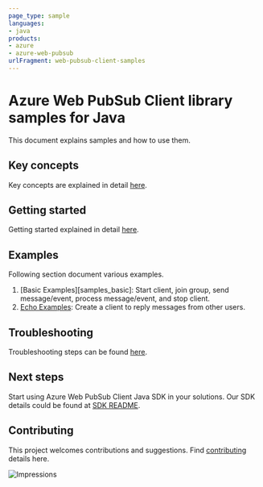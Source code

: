 ```yaml
---
page_type: sample
languages:
- java
products:
- azure
- azure-web-pubsub
urlFragment: web-pubsub-client-samples
---
```


# Azure Web PubSub Client library samples for Java
This document explains samples and how to use them.

## Key concepts
Key concepts are explained in detail [here][SDK_README_KEY_CONCEPTS].

## Getting started
Getting started explained in detail [here][SDK_README_GETTING_STARTED].

## Examples
Following section document various examples.

1. [Basic Examples][samples_basic]: Start client, join group, send message/event, process message/event, and stop client.
2. [Echo Examples][sample_echo]: Create a client to reply messages from other users.

## Troubleshooting
Troubleshooting steps can be found [here][SDK_README_KEY_TROUBLESHOOTING].

## Next steps
Start using Azure Web PubSub Client Java SDK in your solutions. Our SDK details could be found at [SDK README][SDK_README].

## Contributing
This project welcomes contributions and suggestions. Find [contributing][SDK_README_CONTRIBUTING] details here.

<!-- LINKS -->
[SDK_README]: https://github.com/Azure/azure-sdk-for-java/blob/main/sdk/webpubsub/azure-messaging-webpubsub-client/README.md
[SDK_README_CONTRIBUTING]: https://github.com/Azure/azure-sdk-for-java/blob/main/sdk/webpubsub/azure-messaging-webpubsub-client/README.md#contributing
[SDK_README_GETTING_STARTED]: https://github.com/Azure/azure-sdk-for-java/blob/main/sdk/webpubsub/azure-messaging-webpubsub-client/README.md#getting-started
[SDK_README_KEY_CONCEPTS]: https://github.com/Azure/azure-sdk-for-java/blob/main/sdk/webpubsub/azure-messaging-webpubsub-client/README.md#key-concepts
[SDK_README_KEY_TROUBLESHOOTING]: https://github.com/Azure/azure-sdk-for-java/blob/main/sdk/webpubsub/azure-messaging-webpubsub-client/README.md#troubleshooting
[sample_basic]: https://github.com/Azure/azure-sdk-for-java/blob/main/sdk/webpubsub/azure-messaging-webpubsub-client/src/samples/java/com/azure/messaging/webpubsub/client/HelloWorldSample.java
[sample_echo]: https://github.com/Azure/azure-sdk-for-java/blob/main/sdk/webpubsub/azure-messaging-webpubsub-client/src/samples/java/com/azure/messaging/webpubsub/client/EchoSample.java

![Impressions](https://azure-sdk-impressions.azurewebsites.net/api/impressions/azure-sdk-for-java%2Fsdk%2Fwebpubsub%2Fazure-messaging-webpubsub-client%2Fsrc%2Fsamples%2FREADME.png)
